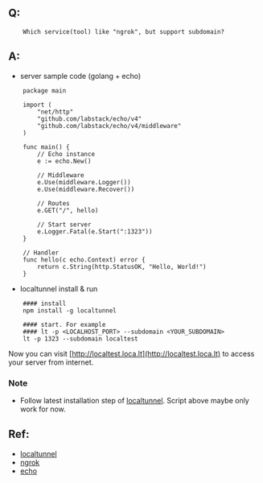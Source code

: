 ## Q:
```
    Which service(tool) like "ngrok", but support subdomain?
```

## A:
- server sample code (golang + echo) 
```
    package main
    
    import (
    	"net/http"
    	"github.com/labstack/echo/v4"
    	"github.com/labstack/echo/v4/middleware"
    )
    
    func main() {
    	// Echo instance
    	e := echo.New()
    
    	// Middleware
    	e.Use(middleware.Logger())
    	e.Use(middleware.Recover())
    
    	// Routes
    	e.GET("/", hello)
    
    	// Start server
    	e.Logger.Fatal(e.Start(":1323"))
    }
    
    // Handler
    func hello(c echo.Context) error {
    	return c.String(http.StatusOK, "Hello, World!")
    }
```
- localtunnel install & run
```
    #### install
    npm install -g localtunnel

    #### start. For example
    #### lt -p <LOCALHOST_PORT> --subdomain <YOUR_SUBDOMAIN>
    lt -p 1323 --subdomain localtest
```
Now you can visit [http://localtest.loca.lt](http://localtest.loca.lt) to access your server from internet.

### Note
- Follow latest installation step of [localtunnel](https://github.com/localtunnel/localtunnel).
  Script above maybe only work for now. 

## Ref:
- [localtunnel](https://github.com/localtunnel/localtunnel)
- [ngrok](https://ngrok.com/)
- [echo](https://github.com/labstack/echo)


